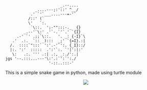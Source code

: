 
                            _.--....
                 _....---;:'::' ^__/
               .' `'`___....---=-'`
              /::' (`
              \'   `:.
               `\::.  ';-"":::-._  {}
            _.--'`\:' .'`-.`'`.' `{I}
         .-' `' .;;`\::.   '. _: {-I}`\
       .'  .:.  `:: _):::  _;' `{=I}.:|
      /.  ::::`":::` ':'.-'`':. {_I}::/
      |:. ':'  :::::  .':'`:. `'|':|:'
       \:   .:. ''' .:| .:, _:./':.|
    jgs '--.:::...---'\:'.:`':`':./
                       '-::..:::-'
 This is a simple snake game in python, made using turtle module
<p align="center">
  <img src="https://lonylitical.github.io/tsf01/tsflogo.png" />
</p>
